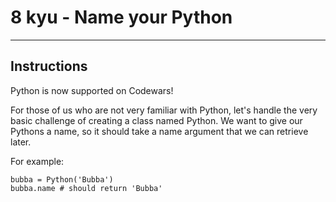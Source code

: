 # 8 kyu - Name your Python
---

## Instructions
Python is now supported on Codewars!

For those of us who are not very familiar with Python, let's handle the very basic challenge of creating a class named Python. We want to give our Pythons a name, so it should take a name argument that we can retrieve later.

For example:
```
bubba = Python('Bubba')
bubba.name # should return 'Bubba'
```